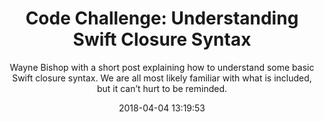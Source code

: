 ---
title: "Code Challenge: Understanding Swift Closure Syntax"
subtitle: "Wayne Bishop with a short post explaining how to understand some basic Swift closure syntax. We are all most likely familiar with what is included, but it can’t hurt to be reminded."
tags: ["closure"]
link: "https://extras.waynewbishop.com/swift/swift-closure-syntax"
date: "2018-04-04 13:19:53"
---